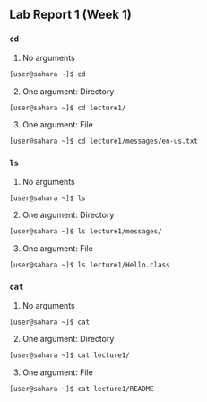 ## Lab Report 1 (Week 1)

### `cd`

1. No arguments

  ```bash
  [user@sahara ~]$ cd
  ```

2. One argument: Directory

  ```bash
  [user@sahara ~]$ cd lecture1/
  ```

3. One argument: File

  ```bash
  [user@sahara ~]$ cd lecture1/messages/en-us.txt
  ```

### `ls`

1. No arguments

  ```bash
  [user@sahara ~]$ ls
  ```

2. One argument: Directory

  ```bash
  [user@sahara ~]$ ls lecture1/messages/
  ```

3. One argument: File

  ```bash
  [user@sahara ~]$ ls lecture1/Hello.class
  ```

### `cat`

1. No arguments

  ```bash
  [user@sahara ~]$ cat
  ```

2. One argument: Directory

  ```bash
  [user@sahara ~]$ cat lecture1/
  ```

3. One argument: File

  ```bash
  [user@sahara ~]$ cat lecture1/README
  ```
